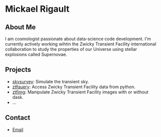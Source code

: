 
# Mickael Rigault

## About Me
I am cosmologist passionate about data-science code development. I'm currently actively working wihtin the Zwicky Transient Facility international collaboration to study the properties of our Universe using stellar explosions called Supernovae.

## Projects
- [skysurvey](github.com/MickaelRigault/skysurvey): Simulate the transient sky.
- [ztfquery](github.com/MickaelRigault/ztfquery): Access Zwicky Transient Facility data from python.
- [ztfimg](github.com/MickaelRigault/ztfimg): Manipulate Zwicky Transient Facility images with or without dask.
- ...
  
## Contact
- [Email](mailto:m.rigault@ip2i.in2p3.fr)



<!--
**MickaelRigault/MickaelRigault** is a ✨ _special_ ✨ repository because its `README.md` (this file) appears on your GitHub profile.

Here are some ideas to get you started:

- 🔭 I’m currently working on ...
- 🌱 I’m currently learning ...
- 👯 I’m looking to collaborate on ...
- 🤔 I’m looking for help with ...
- 💬 Ask me about ...
- 📫 How to reach me: ...
- 😄 Pronouns: ...
- ⚡ Fun fact: ...
-->
